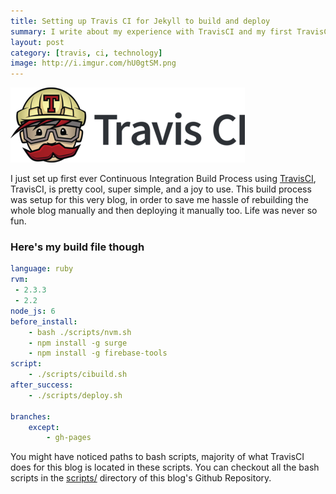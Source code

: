 ```yaml
---
title: Setting up Travis CI for Jekyll to build and deploy
summary: I write about my experience with TravisCI and my first TravisCI file
layout: post
category: [travis, ci, technology]
image: http://i.imgur.com/hU0gtSM.png
---
```

[![TravisCI Mascot](/images/travis-mascot.png)](https://travis-ci.org)

I just set up first ever Continuous Integration Build Process using [TravisCI](https://travis-ci.org),
TravisCI, is pretty cool, super simple, and a joy to use. This build process was setup for this very blog,
in order to save me hassle of rebuilding the whole blog manually and then deploying it manually too.
Life was never so fun.

### Here's my build file though
```yml
language: ruby
rvm:
 - 2.3.3
 - 2.2
node_js: 6
before_install:
    - bash ./scripts/nvm.sh
    - npm install -g surge
    - npm install -g firebase-tools
script:
    - ./scripts/cibuild.sh
after_success:
    - ./scripts/deploy.sh

branches:
    except:
        - gh-pages
```

You might have noticed paths to bash scripts, majority of what TravisCI does for this blog is located 
in these scripts. You can checkout all the bash scripts in the [scripts/](https://github.com/abdulhannanali/fascinations-of-hannan/tree/travis-ci-post/scripts)
directory of this blog's Github Repository.